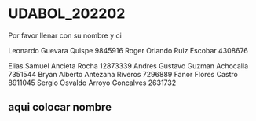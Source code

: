 # UDABOL_202202

Por favor llenar con su nombre y ci

Leonardo Guevara Quispe 9845916
Roger Orlando Ruiz Escobar 4308676

 Elias Samuel Ancieta Rocha 12873339
Andres Gustavo Guzman Achocalla 7351544
Bryan Alberto Antezana Riveros 7296889
Fanor Flores Castro 8911045
Sergio Osvaldo Arroyo Goncalves 2631732
## aqui colocar nombre
